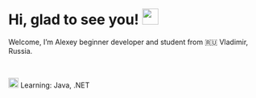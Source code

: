 <h1>
  Hi, glad to see you!
  <img src="https://github.com/blackcater/blackcater/raw/main/images/Hi.gif" height="32"/>
</h1>
<p>Welcome, I’m Alexey beginner developer and student from 🇷🇺 Vladimir, Russia.</p>
<br>
<p>
  <img class="emoji" alt="mortar_board" height="20" width="20" src="https://github.githubassets.com/images/icons/emoji/unicode/1f393.png">
  Learning: Java, .NET
</p>

<!---
thewyolar/thewyolar is a ✨ special ✨ repository because its `README.md` (this file) appears on your GitHub profile.
You can click the Preview link to take a look at your changes.
--->
